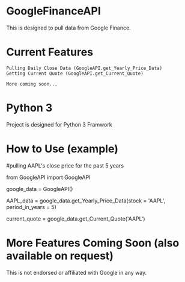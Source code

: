 # GoogleFinanceAPI
This is designed to pull data from Google Finance. 
# Current Features

    Pulling Daily Close Data (GoogleAPI.get_Yearly_Price_Data)
    Getting Current Quote (GoogleAPI.get_Current_Quote)
    
    More coming soon...

# Python 3
Project is designed for Python 3 Framwork

# How to Use (example)
#pulling AAPL's close price for the past 5 years

from GoogleAPI import GoogleAPI

google_data = GoogleAPI()

AAPL_data = google_data.get_Yearly_Price_Data(stock = 'AAPL', period_in_years = 5)

current_quote = google_data.get_Current_Quote('AAPL')

# More Features Coming Soon (also available on request)

This is not endorsed or affiliated with Google in any way.
